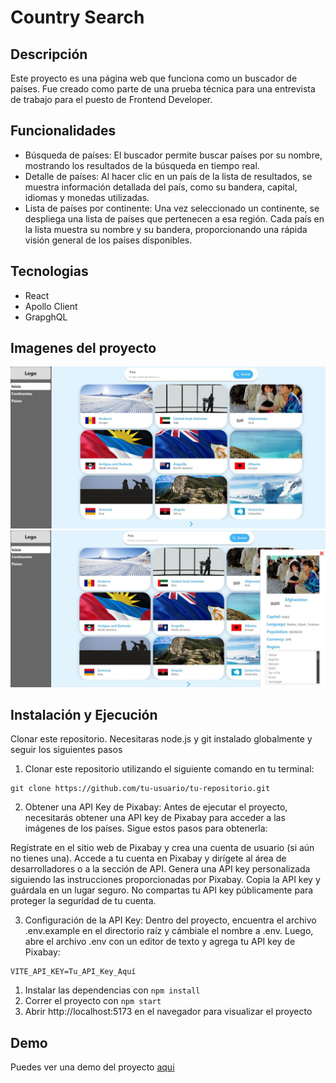 # Country Search

## Descripción

Este proyecto es una página web que funciona como un buscador de países. Fue creado como parte de una prueba técnica para una entrevista de trabajo para el puesto de Frontend Developer.

## Funcionalidades

- Búsqueda de países: El buscador permite buscar países por su nombre, mostrando los resultados de la búsqueda en tiempo real.
- Detalle de países: Al hacer clic en un país de la lista de resultados, se muestra información detallada del país, como su bandera, capital, idiomas y monedas utilizadas.
- Lista de países por continente: Una vez seleccionado un continente, se despliega una lista de países que pertenecen a esa región. Cada país en la lista muestra su nombre y su bandera, proporcionando una rápida visión general de los países disponibles.

## Tecnologias

- React
- Apollo Client
- GrapghQL

## Imagenes del proyecto

![Pagina de inicio](/src/assets/home.jpg)
![Detalle de pais](/src/assets/detail.jpg)

## Instalación y Ejecución

Clonar este repositorio. Necesitaras node.js y git instalado globalmente y seguir los siguientes pasos

1. Clonar este repositorio utilizando el siguiente comando en tu terminal:

```
git clone https://github.com/tu-usuario/tu-repositorio.git
```

2. Obtener una API Key de Pixabay:
   Antes de ejecutar el proyecto, necesitarás obtener una API key de Pixabay para acceder a las imágenes de los países. Sigue estos pasos para obtenerla:

Regístrate en el sitio web de Pixabay y crea una cuenta de usuario (si aún no tienes una).
Accede a tu cuenta en Pixabay y dirígete al área de desarrolladores o a la sección de API.
Genera una API key personalizada siguiendo las instrucciones proporcionadas por Pixabay.
Copia la API key y guárdala en un lugar seguro. No compartas tu API key públicamente para proteger la seguridad de tu cuenta.

3. Configuración de la API Key:
   Dentro del proyecto, encuentra el archivo .env.example en el directorio raíz y cámbiale el nombre a .env. Luego, abre el archivo .env con un editor de texto y agrega tu API key de Pixabay:

```
VITE_API_KEY=Tu_API_Key_Aquí
```

1. Instalar las dependencias con `npm install`
2. Correr el proyecto con `npm start`
3. Abrir http://localhost:5173 en el navegador para visualizar el proyecto

## Demo

Puedes ver una demo del proyecto [aqui](https://country-search-gamma.vercel.app/)
